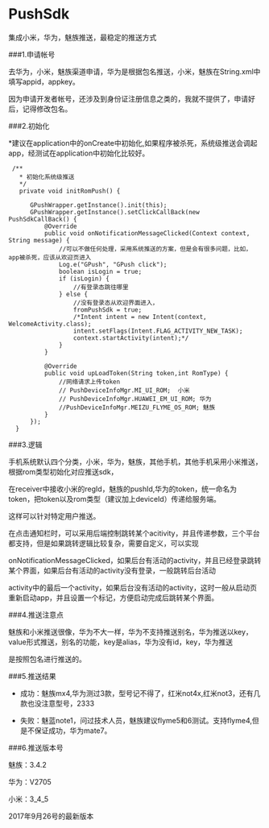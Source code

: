 # PushSdk

集成小米，华为，魅族推送，最稳定的推送方式


###1.申请帐号

去华为，小米，魅族渠道申请，华为是根据包名推送，小米，魅族在String.xml中填写appid，appkey。

因为申请开发者帐号，还涉及到身份证注册信息之类的，我就不提供了，申请好后，记得修改包名。


###2.初始化

*建议在application中的onCreate中初始化,如果程序被杀死，系统级推送会调起app，经测试在application中初始化比较好。
```
 /**
   * 初始化系统级推送
   */
   private void initRomPush() {

      GPushWrapper.getInstance().init(this);
      GPushWrapper.getInstance().setClickCallBack(new PushSdkCallBack() {
          @Override
          public void onNotificationMessageClicked(Context context, String message) {
              //可以不做任何处理，采用系统推送的方案，但是会有很多问题，比如，app被杀死，应该从欢迎页进入
              Log.e("GPush", "GPush click");
              boolean isLogin = true;
              if (isLogin) {
                  //有登录态跳往哪里
              } else {
                  //没有登录态从欢迎界面进入，
                  fromPushSdk = true;
                  /*Intent intent = new Intent(context, WelcomeActivity.class);
                  intent.setFlags(Intent.FLAG_ACTIVITY_NEW_TASK);
                  context.startActivity(intent);*/
              }
          }

          @Override
          public void upLoadToken(String token,int RomType) {
              //网络请求上传token
              // PushDeviceInfoMgr.MI_UI_ROM;  小米
              // PushDeviceInfoMgr.HUAWEI_EM_UI_ROM; 华为
              //PushDeviceInfoMgr.MEIZU_FLYME_OS_ROM; 魅族
          }
      });
  }
```
###3.逻辑

手机系统默认四个分类，小米，华为，魅族，其他手机，其他手机采用小米推送，根据rom类型初始化对应推送sdk，

在receiver中接收小米的regId，魅族的pushId,华为的token，统一命名为token，把token以及rom类型（建议加上deviceId）传递给服务端。

这样可以针对特定用户推送。


在点击通知栏时，可以采用后端控制跳转某个acitivity，并且传递参数，三个平台都支持，但是如果跳转逻辑比较复杂，需要自定义，可以实现

onNotificationMessageClicked，如果后台有活动的activity，并且已经登录跳转某个界面，如果后台有活动的activity没有登录，一般跳转后台活动

activity中的最后一个activity，如果后台没有活动的activity，这时一般从启动页重新启动app，并且设置一个标记，方便启动完成后跳转某个界面。


###4.推送注意点

魅族和小米推送很像，华为不大一样，华为不支持推送别名，华为推送以key，value形式推送，别名的功能，key是alias，华为没有id，key，华为推送

是按照包名进行推送的。

###5.推送结果

* 成功：魅族mx4,华为测过3款，型号记不得了，红米not4x,红米not3，还有几款也没注意型号，2333

* 失败：魅蓝note1，问过技术人员，魅族建议flyme5和6测试。支持flyme4,但是不保证成功，华为mate7。

###6.推送版本号

魅族：3.4.2

华为：V2705

小米：3_4_5

2017年9月26号的最新版本
